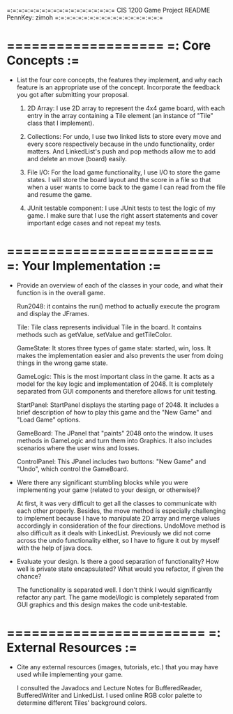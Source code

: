 =:=:=:=:=:=:=:=:=:=:=:=:=:=:=:=:=:=:=
CIS 1200 Game Project README
PennKey: zimoh
=:=:=:=:=:=:=:=:=:=:=:=:=:=:=:=:=:=:=

===================
=: Core Concepts :=
===================

- List the four core concepts, the features they implement, and why each feature
  is an appropriate use of the concept. Incorporate the feedback you got after
  submitting your proposal.

  1. 2D Array: I use 2D array to represent the 4x4 game board, with each entry in
     the array containing a Tile element (an instance of "Tile" class that I implement).

  2. Collections: For undo, I use two linked lists to store every move and every score
     respectively because in the undo functionality, order matters. And LinkedList's
     push and pop methods allow me to add and delete an move (board) easily.

  3. File I/O: For the load game functionality, I use I/O to store the game states.
     I will store the board layout and the score in a file so that when a user wants to
     come back to the game I can read from the file and resume the game.

  4. JUnit testable component: I use JUnit tests to test the logic of my game. I make sure
     that I use the right assert statements and cover important edge cases and not repeat
     my tests.

=========================
=: Your Implementation :=
=========================

- Provide an overview of each of the classes in your code, and what their
  function is in the overall game.

  Run2048: it contains the run() method to actually execute the program and display the JFrames.

  Tile: Tile class represents individual Tile in the board. It contains methods such as getValue,
        setValue and getTileColor.

  GameState: It stores three types of game state: started, win, loss. It makes the implementation
             easier and also prevents the user from doing things in the wrong game state.

  GameLogic: This is the most important class in the game. It acts as a model for the key logic
             and implementation of 2048. It is completely separated from GUI components and therefore
             allows for unit testing.

  StartPanel: StartPanel displays the starting page of 2048. It includes a brief description of
              how to play this game and the "New Game" and "Load Game" options.

  GameBoard: The JPanel that "paints" 2048 onto the window. It uses methods in GameLogic and turn
             them into Graphics. It also includes scenarios where the user wins and losses.

  ControlPanel: This JPanel includes two buttons: "New Game" and "Undo", which control the GameBoard.

- Were there any significant stumbling blocks while you were implementing your
  game (related to your design, or otherwise)?

  At first, it was very difficult to get all the classes to communicate with each other
  properly. Besides, the move method is especially challenging to implement because I have to
  manipulate 2D array and merge values accordingly in consideration of the four directions.
  UndoMove method is also difficult as it deals with LinkedList. Previously we did not come
  across the undo functionality either, so I have to figure it out by myself with the help
  of java docs.

- Evaluate your design. Is there a good separation of functionality? How well is
  private state encapsulated? What would you refactor, if given the chance?

  The functionality is separated well. I don't think I would significantly refactor any part.
  The game model/logic is completely separated from GUI graphics and this design makes the code
  unit-testable.

========================
=: External Resources :=
========================

- Cite any external resources (images, tutorials, etc.) that you may have used 
  while implementing your game.

  I consulted the Javadocs and Lecture Notes for BufferedReader, BufferedWriter and LinkedList.
  I used online RGB color palette to determine different Tiles' background colors.
